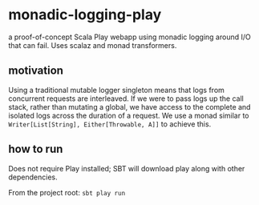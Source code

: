 monadic-logging-play
====================

a proof-of-concept Scala Play webapp using monadic logging around I/O that can fail. Uses scalaz and monad transformers.

## motivation

Using a traditional mutable logger singleton means that logs from concurrent requests are interleaved. If we were to
pass logs up the call stack, rather than mutating a global, we have access to the complete and isolated logs across the
duration of a request. We use a monad similar to `Writer[List[String], Either[Throwable, A]]` to achieve this.

## how to run

Does not require Play installed; SBT will download play along with other dependencies.

From the project root: `sbt play run`

